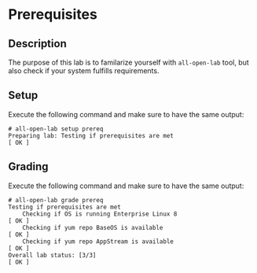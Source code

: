# Prerequisites

## Description
The purpose of this lab is to familarize yourself with `all-open-lab` tool, but also check if your system fulfills requirements.

## Setup
Execute the following command and make sure to have the same output:
```console
# all-open-lab setup prereq
Preparing lab: Testing if prerequisites are met                                 [ OK ]
```

## Grading
Execute the following command and make sure to have the same output:
```console
# all-open-lab grade prereq
Testing if prerequisites are met
    Checking if OS is running Enterprise Linux 8                                [ OK ]
    Checking if yum repo BaseOS is available                                    [ OK ]
    Checking if yum repo AppStream is available                                 [ OK ]
Overall lab status: [3/3]                                                       [ OK ]
```
